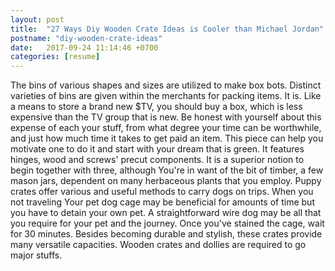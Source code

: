 ```yaml
---
layout: post
title:  "27 Ways Diy Wooden Crate Ideas is Cooler than Michael Jordan"
postname: "diy-wooden-crate-ideas"
date:   2017-09-24 11:14:46 +0700
categories: [resume]
---
```

The bins of various shapes and sizes are utilized to make box bots. Distinct varieties of bins are given within the merchants for packing items. It is. Like a means to store a brand new $TV, you should buy a box, which is less expensive than the TV group that is new. Be honest with yourself about this expense of each your stuff, from what degree your time can be worthwhile, and just how much time it takes to get paid an item. This piece can help you motivate one to do it and start with your dream that is green. It features hinges, wood and screws' precut components. It is a superior notion to begin together with three, although You're in want of the bit of timber, a few mason jars, dependent on many herbaceous plants that you employ. Puppy crates offer various and useful methods to carry dogs on trips. When you not traveling Your pet dog cage may be beneficial for amounts of time but you have to detain your own pet. A straightforward wire dog may be all that you require for your pet and the journey. Once you've stained the cage, wait for 30 minutes. Besides becoming durable and stylish, these crates provide many versatile capacities. Wooden crates and dollies are required to go major stuffs.
